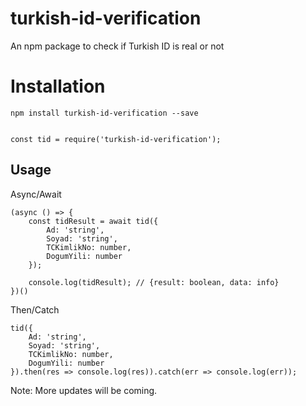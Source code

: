 # turkish-id-verification

An npm package to check if Turkish ID is real or not

# Installation

` npm install turkish-id-verification --save `

```

const tid = require('turkish-id-verification');

```

## Usage

Async/Await

```
(async () => {
    const tidResult = await tid({
        Ad: 'string',
        Soyad: 'string',
        TCKimlikNo: number,
        DogumYili: number
    });

    console.log(tidResult); // {result: boolean, data: info}
})()

```

Then/Catch

```
tid({
    Ad: 'string',
    Soyad: 'string',
    TCKimlikNo: number,
    DogumYili: number
}).then(res => console.log(res)).catch(err => console.log(err));

```

Note: More updates will be coming.
